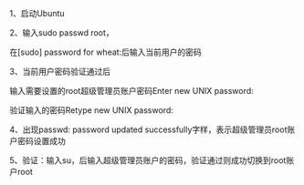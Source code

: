 1、启动Ubuntu



2、输入sudo passwd root，



在[sudo] password for wheat:后输入当前用户的密码



3、当前用户密码验证通过后



输入需要设置的root超级管理员账户密码Enter new UNIX password:



验证输入的密码Retype new UNIX password:



4、出现passwd: password updated successfully字样，表示超级管理员root账户密码设置成功



5、验证：输入su，后输入超级管理员账户的密码，验证通过则成功切换到root账户root